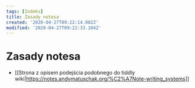 ```yaml
---
tags: [Indeks]
title: Zasady notesa
created: '2020-04-27T09:22:14.082Z'
modified: '2020-04-27T09:22:33.104Z'
---
```


# Zasady notesa

* [[Strona z opisem podejścia podobnego do tiddly wiki|https://notes.andymatuschak.org/%C2%A7Note-writing_systems]]

